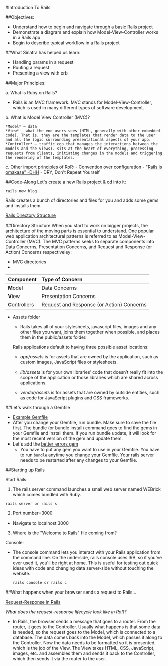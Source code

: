 #Introduction To Rails

##Objectives:
* Understand how to begin and navigate through a basic Rails project
* Demonstrate a diagram and explain how Model-View-Controller works in a Rails app
* Begin to describe typical workflow in a Rails project

##What Sinatra has helped us learn:

* Handling params in a request
* Routing a request
* Presenting a view with erb

##Major Principles:

a. What is Ruby on Rails? 
  - Rails is an MVC framework. MVC stands for Model-View-Controller, which is used in many different types of software development.

b. What is Model View Controller (MVC)?

    *Model* – data
    *View* – what the end users sees (HTML, generally with other embedded code). That is, they are the templates that render data to the user and all the logic surrounding presentational aspects of your app.
    *Controller* – traffic cop that manages the interactions between the models and the views). sits at the heart of everything, processing requests from clients, initiating changes in the models and triggering the rendering of the templates.

c. Other import principles of RoR:
    - Convention over configuration
    - ["Rails is omakase"  -DHH](http://david.heinemeierhansson.com/2012/rails-is-omakase.html)
    - DRY, Don't Repeat Yourself


##Code-Along
Let's create a new Rails project & cd into it:

```rails new blog```

Rails creates a bunch of directories and files for you and adds some gems and installs them. 

[Rails Directory Structure](http://i.imgur.com/whOL4DQ.png)

##Directory Structure
When you start to work on bigger projects, the architecture of the moving parts is essential to understand. One popular web application architectural patterns is referred to as Model-View-Controller (MVC). The MVC patterns seeks to separate components into Data Concerns, Presentation Concerns, and Request and Response (or Action) Concerns respectiveley:

- MVC directories
- 
| Component | Type of Concern |
| :--- | :--- |
| **M**odel | Data Concerns |
| **V**iew | Presentation Concerns |
| **C**ontrollers  | Request and Response (or Action) Concerns |

- Assets folder
  - Rails takes all of your stylesheets, javascript files, images and any other files you want, joins them together when possible, and places them in the public/assets folder.
  
  Rails applications default to having three possible asset locations:
    - *app/assets* is for assets that are owned by the application, such as custom images, JavaScript files or stylesheets.

    - *lib/assets* is for your own libraries’ code that doesn’t really fit into the scope of the application or those libraries which are shared across applications.

    - *vendor/assets* is for assets that are owned by outside entities, such as code for JavaScript plugins and CSS frameworks.
  
##Let's walk through a Gemfile
- [Example Gemfile](http://imgur.com/AJxVpsu)
- After you change your Gemfile, run bundle. Make sure to save the file first. The bundle (or bundle install)  command goes to find the gems in your Gemfile and install them. If you run bundle update, it will look for the most recent version of the gem and update them.
- Let's add the [better_errors gem](https://github.com/charliesome/better_errors)
  - You have to put any gem you want to use in your Gemfile. You have to run ```bundle``` anytime you change your Gemfile. Your rails server needs to be restarted after any changes to your Gemfile.


##Starting up Rails

Start Rails: 

1) The rails server command launches a small web server named WEBrick which comes bundled with Ruby. 

  ```rails server or rails s```
  
2) Port number=3000
  - Navigate to localhost:3000

3) Where is the "Welcome to Rails" file coming from?


Console:

- The console command lets you interact with your Rails application from the command line. On the underside, rails console uses IRB, so if you've ever used it, you'll be right at home. This is useful for testing out quick ideas with code and changing data server-side without touching the website. 

  ```rails console or rails c```


##What happens when your browser sends a request to Rails...

[Request-Response in Rails](http://imgur.com/N3UI7N9)

*What does the request-response lifecycle look like in RoR?*

  - In Rails, the browser sends a message that goes to a router. From the router, it goes to the Controller. Usually what happens is that some data is needed, so the request goes to the Model, which is connected to a database. The data comes back into the Model, which passes it along to the Controller. Now the data needs to be formatted so it is presented, which is the job of the View. The View takes HTML, CSS, JavaScript, images, etc. and assembles them and sends it back to the Controller, which then sends it via the router to the user. 
